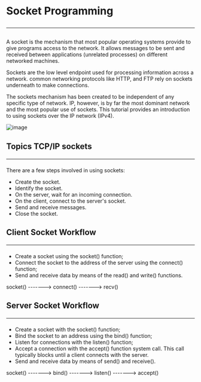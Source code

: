# Socket Programming <hr>
A socket is the mechanism that most popular operating systems provide to give programs access to the network. It allows messages to be sent and received between applications (unrelated processes) on different networked machines.

Sockets are the low level endpoint used for processing information across a network. common networking protocols like HTTP, and FTP rely on sockets underneath to make connections.

The sockets mechanism has been created to be independent of any specific type of network. IP, however, is by far the most dominant network and the most popular use of sockets. This tutorial provides an introduction to using sockets over the IP network (IPv4).

![image](https://user-images.githubusercontent.com/68193810/130823650-6da559e5-3629-468c-b2b0-66fc8493b5c2.png)


## Topics TCP/IP sockets <hr>
There are a few steps involved in using sockets:

- Create the socket.
- Identify the socket.
- On the server, wait for an incoming connection.
- On the client, connect to the server's socket.
- Send and receive messages.
- Close the socket.

## Client Socket Workflow <hr>
- Create a socket using the socket() function;
- Connect the socket to the address of the server using the connect() function;
- Send and receive data by means of the read() and write() functions.

socket() -------> connect() -------> recv()

## Server Socket Workflow <hr>
- Create a socket with the socket() function;
- Bind the socket to an address using the bind() function;
- Listen for connections with the listen() function;
- Accept a connection with the accept() function system call. This call typically blocks until a client connects with the server.
- Send and receive data by means of send() and receive().

socket() -------> bind() -------> listen() -------> accept()
 
